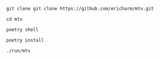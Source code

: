 `git clone git clone https://github.com/ericharm/mtv.git`

`cd mtv`

`poetry shell`

`poetry install`

`./run/mtv`
